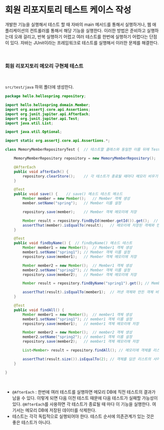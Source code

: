 # 회원 리포지토리 테스트 케이스 작성

개발한 기능을 실행해서 테스트 할 때 자바의 main 메서드를 통해서 실행하거나, 웹 애플리케이션의 컨트롤러를 통해서 해당 기능을 실행한다. 이러한 방법은 준비하고 실행하는데 오래 걸리고, 반복 실행하기 어렵고 여러 테스트를 한번에 실행하기 어렵다는 단점이 있다. 자바는 JUnit이라는 프레임워크로 테스트를 실행해서 이러한 문제를 해결한다.

</br>

### 회원 리포지토리 메모리 구현체 테스트

</br>

`src/test/java` 하위 폴더에 생성한다.

``` java
package hello.hellospring.repository;

import hello.hellospring.domain.Member;
import org.assertj.core.api.Assertions;
import org.junit.jupiter.api.AfterEach;
import org.junit.jupiter.api.Test;
import java.util.List;

import java.util.Optional;

import static org.assertj.core.api.Assertions.*;

class MemoryMemberRepositoryTest {  // 테스트할 클래스와 동일한 이름 뒤에 Test 추가하여 클래스 생성

    MemoryMemberRepository repository = new MemoryMemberRepository();   // 메모리 객체 생성

    @AfterEach
    public void afterEach() {
        repository.clearStore();    // 각 테스트가 종료될 때마다 메모리 비우기
    }

    @Test
    public void save() {    // save() 메소드 테스트 메소드
        Member member = new Member();   // Member 객체 생성
        member.setName("spring");   // Member 이름 설정

        repository.save(member);    // Member 객체 메모리에 저장

        Member result = repository.findById(member.getId()).get();  // 메모리에 저장된 Member 객체 id로 찾아서 꺼내기
        assertThat(member).isEqualTo(result);   // 메모리에 저장된 객체와 만든 객체 비교
    }

    @Test
    public void findbyName() {  // findbyName() 메소드 테스트
        Member member1 = new Member();  // Member1 객체 생성
        member1.setName("spring1"); // Member 객체 이름 설정
        repository.save(member1);   // Member 객체 메모리에 저장

        Member member2 = new Member();  // Member1 객체 생성
        member2.setName("spring2"); // Member 객체 이름 설정
        repository.save(member2);   // Member 객체 메모리에 저장

        Member result = repository.findByName("spring1").get(); // Member1 객체의 이름으로 객체 잦아서 꺼내기

        assertThat(result).isEqualTo(member1);  // 꺼낸 객체와 만든 객체 비교
    }

    @Test
    public void findAll() {
        Member member1 = new Member();  // member1 객체 생성
        member1.setName("spring1"); // member1 객체 이름 설정
        repository.save(member1);   // member1 객체 메모리에 저장

        Member member2 = new Member();  // member2 객체 생성
        member2.setName("spring2"); // member1 객체 이름 설정
        repository.save(member2);   // member1 객체 메모리에 저장

        List<Member> result = repository.findAll(); // 메모리에 객체를 리스트에 넣기

        assertThat(result.size()).isEqualTo(2); // 객체를 담은 리스트의 사이즈가 2개인지 테스트
    }

}
```

</br>

- `@AfterEach` : 한번에 여러 테스트를 실행하면 메모리 DB에 직전 테스트의 결과가 남을 수 있다. 이렇게 되면 다음 이전 테스트 때문에 다음 테스트가 실패할 가능성이 있다. `@AfterEach`를 사용하면 각 테스트가 종료될 때 마다 이 기능을 실행한다. 여기서는 메모리 DB에 저장된 데이터를 삭제한다.
- 테스트는 각각 독립적으로 실행되어야 한다. 테스트 순서에 의존관계가 있는 것은 좋은 테스트가 아니다.